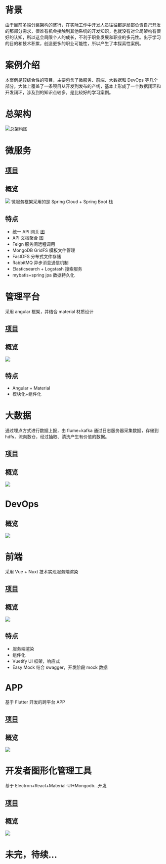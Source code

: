 # 背景

由于目前多端分离架构的盛行，在实际工作中开发人员往往都是局部负责自己开发的那部分需求，很难有机会接触到其他系统的开发知识，也就没有对全局架构有很好的认知，所以这会局限个人的成长，不利于职业发展和职业的多元性。出于学习的目的和技术积累，创造更多的职业可能性，所以产生了本探索性案例。

# 案例介绍

本案例是较综合性的项目，主要包含了微服务、前端、大数据和 DevOps 等几个部分，大体上覆盖了一条项目从开发到发布的产线，基本上形成了一个数据闭环和开发闭环，涉及到的知识点较多，是比较好的学习案例。

# 总架构

![总架构图](img/architecture.png)

# 微服务

## [项目](https://github.com/nixstack/bl-manager.git)

## 概览

![](img/microserver.PNG)
微服务框架采用的是 Spring Cloud + Spring Boot 栈

## 特点

- 统一 API 网关 [图](img/eureka.PNG)
- API 文档聚合 [图](img/swagger.PNG)
- Feign 服务间远程调用
- MongoDB GridFS 模板文件管理
- FastDFS 分布式文件存储
- RabbitMQ 异步消息通信机制
- Elasticsearch + Logstash 搜索服务
- mybatis+spring jpa 数据持久化

# 管理平台

采用 angular 框架，并结合 material 材质设计

## [项目](https://github.com/nixstack/bl-manager-web.git)

## 概览

![](img/manager-ui.PNG)

## 特点

- Angular + Material
- 模块化+组件化

# 大数据

通过埋点方式进行数据上报，由 flume+kafka 通过日志服务器采集数据，存储到 hdfs，流向数仓，经过抽取、清洗产生有价值的数据。

## [项目](https://github.com/nixstack/bl-data-platform.git)

## 概览

![](img/bigdata.PNG)

# DevOps

## 概览

![](img/DevOps.PNG)

# 前端

采用 Vue + Nuxt 技术实现服务端渲染

## [项目](https://github.com/nixstack/bl-portal.git)

## 概览

![](img/portal.PNG)

## 特点

- 服务端渲染
- 组件化
- Vuetify UI 框架，响应式
- Easy Mock 结合 swagger，开发阶段 mock 数据

# APP

基于 Flutter 开发的跨平台 APP

## [项目](https://github.com/nixstack/bl_app_flutter.git)

## 概览

![](img/app-flutter.PNG)

# 开发者图形化管理工具

基于 Electron+React+Material-UI+Mongodb...开发

## [项目](https://github.com/nixstack/ns-gui.git)

## 概览

![](img/gui-api.PNG)

# 未完，待续...
